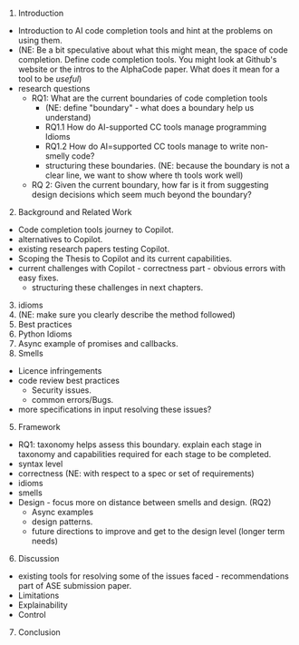 1. Introduction
  - Introduction to AI code completion tools and hint at the problems on using them.
  - (NE: Be a bit speculative about what this might mean, the space of code completion. Define code completion tools. You might look at Github's website or the intros to the AlphaCode paper. What does it mean for a tool to be *useful*)
  - research questions
  	- RQ1: What are the current boundaries of code completion tools
  		- (NE: define "boundary" - what does a boundary help us understand)
  		- RQ1.1 How do AI-supported CC tools manage programming Idioms
  		- RQ1.2 How do AI=supported CC tools manage to write non-smelly code?
  		- structuring these boundaries. (NE: because the boundary is not a clear line, we want to show where th tools work well)
  	- RQ 2: Given the current boundary, how far is it from suggesting design decisions which seem much beyond the boundary?
2. Background and Related Work
  - Code completion tools journey to Copilot.
  - alternatives to Copilot.
  - existing research papers testing Copilot.
  - Scoping the Thesis to Copilot and its current capabilities.
  - current challenges with Copilot - correctness part - obvious errors with easy fixes.
  	- structuring these challenges in next chapters.
3. idioms
  1. (NE: make sure you clearly describe the method followed)
  2. Best practices
  3. Python Idioms
  4. Async example of promises and callbacks.
4. Smells
  - Licence infringements
  - code review best practices
  	- Security issues.
  	- common errors/Bugs.
  - more specifications in input resolving these issues?
5. Framework
  - RQ1: taxonomy helps assess this boundary. explain each stage in taxonomy and capabilities required for each stage to be completed.
  - syntax level
  - correctness (NE: with respect to a spec or set of requirements)
  - idioms
  - smells
  - Design - focus more on distance between smells and design. (RQ2)
  	- Async examples
  	- design patterns.
  	- future directions to improve and get to the design level (longer term needs)
6. Discussion
  - existing tools for resolving some of the issues faced - recommendations part of ASE submission paper.
  - Limitations
  - Explainability
  - Control
7. Conclusion